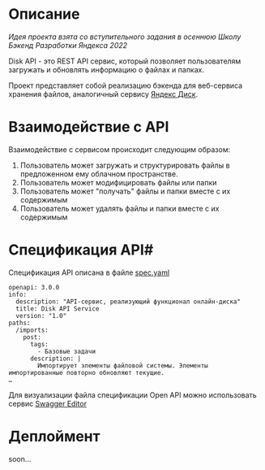 # Описание #

_Идея проекта взята со вступительного задания в осеннюю Школу Бэкенд Разработки Яндекса 2022_

Disk API - это REST API сервис, который позволяет пользователям загружать и обновлять информацию о файлах и папках. 

Проект представляет собой реализацию бэкенда для веб-сервиса хранения файлов, аналогичный сервису [Яндекс Диск](https://yandex.ru/disk).

# Взаимодействие с API #
Взаимодействие с сервисом происходит следующим образом:
1. Пользователь может загружать и структурировать файлы в предложенном ему облачном пространстве.
2. Пользователь может модифицировать файлы или папки
3. Пользователь может "получать" файлы и папки вместе с их содержимым
4. Пользователь может удалять файлы и папки вместе с их содержимым

# Спецификация API#

Спецификация API описана в файле [spec.yaml](https://github.com/botashev1/Disk_API/blob/main/spec.yaml)
```openapi
openapi: 3.0.0
info:
  description: "API-сервис, реализующий функционал онлайн-диска"
  title: Disk API Service
  version: "1.0"
paths:
  /imports:
    post:
      tags:
        - Базовые задачи
      description: |
        Импортирует элементы файловой системы. Элементы импортированные повторно обновляют текущие.
…
```

Для визуализации файла спецификации Open API можно использовать сервис [Swagger Editor](https://editor.swagger.io)

# Деплоймент #

soon...
